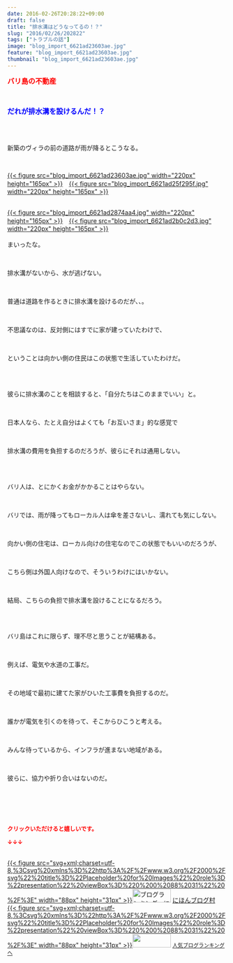 ```yaml
---
date: 2016-02-26T20:28:22+09:00
draft: false
title: "排水溝はどうなってるの！？"
slug: "2016/02/26/202822"
tags: ["トラブルの話"]
image: "blog_import_6621ad23603ae.jpg"
feature: "blog_import_6621ad23603ae.jpg"
thumbnail: "blog_import_6621ad23603ae.jpg"
---
```

<p><font color="#ff0000" size="3"><strong>バリ島の不動産</strong></font></p><br/><p><font color="#0000ff" size="3"><strong>だれが排水溝を設けるんだ！？</strong></font></p><br/><br/><p>新築のヴィラの前の道路が雨が降るとこうなる。</p><br/><p><a href="blog_import_6621ad2491363.jpg">{{< figure src="blog_import_6621ad23603ae.jpg" width="220px" height="165px" >}}</a>　<a href="blog_import_6621ad2736586.jpg">{{< figure src="blog_import_6621ad25f295f.jpg" width="220px" height="165px" >}}</a></p><p><br/><a href="blog_import_6621ad29c1edd.jpg">{{< figure src="blog_import_6621ad2874aa4.jpg" width="220px" height="165px" >}}</a>　<a href="blog_import_6621ad2c47ae2.jpg">{{< figure src="blog_import_6621ad2b0c2d3.jpg" width="220px" height="165px" >}}</a><br/><br/>まいったな。</p><br/><p>排水溝がないから、水が逃げない。</p><br/><p>普通は道路を作るときに排水溝を設けるのだが、、。</p><br/><p>不思議なのは、反対側にはすでに家が建っていたわけで、</p><br/><p>ということは向かい側の住民はこの状態で生活していたわけだ。</p><br/><br/><p>彼らに排水溝のことを相談すると、「自分たちはこのままでいい」と。</p><br/><p>日本人なら、たとえ自分はよくても「お互いさま」的な感覚で</p><br/><p>排水溝の費用を負担するのだろうが、彼らにそれは通用しない。</p><br/><br/><p>バリ人は、とにかくお金がかかることはやらない。</p><br/><p>バリでは、雨が降ってもローカル人は傘を差さないし、濡れても気にしない。</p><br/><p>向かい側の住宅は、ローカル向けの住宅なのでこの状態でもいいのだろうが、</p><br/><p>こちら側は外国人向けなので、そういうわけにはいかない。</p><br/><p>結局、こちらの負担で排水溝を設けることになるだろう。</p><br/><br/><p>バリ島はこれに限らず、理不尽と思うことが結構ある。</p><br/><p>例えば、電気や水道の工事だ。</p><br/><p>その地域で最初に建てた家がひいた工事費を負担するのだ。</p><br/><p>誰かが電気を引くのを待って、そこからひこうと考える。</p><br/><p>みんな待っているから、インフラが進まない地域がある。</p><br/><p>彼らに、協力や折り合いはないのだ。</p><br/><br/><br/><br/><p><font color="#ff0000" size="2"><strong>クリックいただけると嬉しいです。<br/></strong></font></p><p><font color="#ff0000" size="2"><strong>↓↓↓</strong></font></p><p><br/><a href="http://www.blogmura.com/ranking.html" target="_blank">{{< figure src="svg+xml;charset=utf-8,%3Csvg%20xmlns%3D%22http%3A%2F%2Fwww.w3.org%2F2000%2Fsvg%22%20title%3D%22Placeholder%20for%20Images%22%20role%3D%22presentation%22%20viewBox%3D%220%200%2088%2031%22%20%2F%3E" width="88px" height="31px" >}}<noscript><img border="0" alt="ブログランキング・にほんブログ村へ" src="https://img-proxy.blog-video.jp/images?url=http%3A%2F%2Fwww.blogmura.com%2Fimg%2Fwww88_31.gif" width="88" height="31"></noscript></a> <a href="http://www.blogmura.com/ranking.html" target="_blank">にほんブログ村</a> <br/><a title="人気ブログランキングへ" href="link.php?1804582">{{< figure src="svg+xml;charset=utf-8,%3Csvg%20xmlns%3D%22http%3A%2F%2Fwww.w3.org%2F2000%2Fsvg%22%20title%3D%22Placeholder%20for%20Images%22%20role%3D%22presentation%22%20viewBox%3D%220%200%2088%2031%22%20%2F%3E" width="88px" height="31px" >}}<noscript><img border="0" src="https://blog.with2.net/img/banner/banner_22.gif" width="88" height="31"></noscript></a> <a style="FONT-SIZE: 12px" href="link.php?1804582">人気ブログランキングへ</a> </p>

